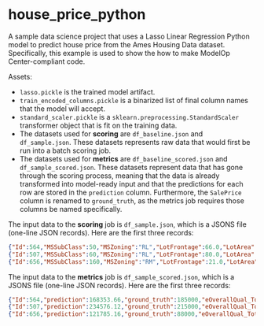 # house_price_python

A sample data science project that uses a Lasso Linear Regression Python model to predict house price from the Ames Housing Data dataset. Specifically, this example is used to show the how to make ModelOp Center-compliant code.

Assets:
- `lasso.pickle` is the trained model artifact.
- `train_encoded_columns.pickle` is a binarized list of final column names that the model will accept.
- `standard_scaler.pickle` is a `sklearn.preprocessing.StandardScaler` transformer object that is fit on the training data.  
- The datasets used for **scoring** are `df_baseline.json` and `df_sample.json`. These datasets represents raw data that would first be run into a batch scoring job.
- The datasets used for **metrics** are `df_baseline_scored.json` and `df_sample_scored.json`. These datasets represent data that has gone through the scoring process, meaning that the data is already transformed into model-ready input and that the predictions for each row are stored in the `prediction` column. Furthermore, the `SalePrice` column is renamed to `ground_truth`, as the metrics job requires those columns be named specifically.

The input data to the **scoring** job is `df_sample.json`, which is a JSONS file (one-line JSON records). Here are the first three records:
```json
{"Id":564,"MSSubClass":50,"MSZoning":"RL","LotFrontage":66.0,"LotArea":21780,"Street":"Pave","Alley":null,"LotShape":"Reg","LandContour":"Lvl","Utilities":"AllPub","LotConfig":"Inside","LandSlope":"Gtl","Neighborhood":"Edwards","Condition1":"Norm","Condition2":"Norm","BldgType":"1Fam","HouseStyle":"1.5Fin","OverallQual":6,"OverallCond":7,"YearBuilt":1918,"YearRemodAdd":1950,"RoofStyle":"Gable","RoofMatl":"CompShg","Exterior1st":"Wd Sdng","Exterior2nd":"Wd Sdng","MasVnrType":"None","MasVnrArea":0.0,"ExterQual":"TA","ExterCond":"TA","Foundation":"BrkTil","BsmtQual":"Gd","BsmtCond":"TA","BsmtExposure":"Mn","BsmtFinType1":"Unf","BsmtFinSF1":0,"BsmtFinType2":"Unf","BsmtFinSF2":0,"BsmtUnfSF":1163,"TotalBsmtSF":1163,"Heating":"GasA","HeatingQC":"Ex","CentralAir":"Y","Electrical":"SBrkr","1stFlrSF":1163,"2ndFlrSF":511,"LowQualFinSF":0,"GrLivArea":1674,"BsmtFullBath":0,"BsmtHalfBath":0,"FullBath":2,"HalfBath":0,"BedroomAbvGr":4,"KitchenAbvGr":1,"KitchenQual":"TA","TotRmsAbvGrd":8,"Functional":"Typ","Fireplaces":1,"FireplaceQu":"Gd","GarageType":"Detchd","GarageYrBlt":1955.0,"GarageFinish":"Fin","GarageCars":2,"GarageArea":396,"GarageQual":"TA","GarageCond":"TA","PavedDrive":"N","WoodDeckSF":72,"OpenPorchSF":36,"EnclosedPorch":0,"3SsnPorch":0,"ScreenPorch":144,"PoolArea":0,"PoolQC":null,"Fence":null,"MiscFeature":null,"MiscVal":0,"MoSold":7,"YrSold":2008,"SaleType":"WD","SaleCondition":"Normal","SalePrice":185000}
{"Id":507,"MSSubClass":60,"MSZoning":"RL","LotFrontage":80.0,"LotArea":9554,"Street":"Pave","Alley":null,"LotShape":"IR1","LandContour":"Lvl","Utilities":"AllPub","LotConfig":"Inside","LandSlope":"Gtl","Neighborhood":"SawyerW","Condition1":"Norm","Condition2":"Norm","BldgType":"1Fam","HouseStyle":"2Story","OverallQual":8,"OverallCond":5,"YearBuilt":1993,"YearRemodAdd":1994,"RoofStyle":"Gable","RoofMatl":"CompShg","Exterior1st":"VinylSd","Exterior2nd":"VinylSd","MasVnrType":"BrkFace","MasVnrArea":125.0,"ExterQual":"Gd","ExterCond":"TA","Foundation":"PConc","BsmtQual":"Gd","BsmtCond":"TA","BsmtExposure":"No","BsmtFinType1":"GLQ","BsmtFinSF1":380,"BsmtFinType2":"Unf","BsmtFinSF2":0,"BsmtUnfSF":397,"TotalBsmtSF":777,"Heating":"GasA","HeatingQC":"Ex","CentralAir":"Y","Electrical":"SBrkr","1stFlrSF":1065,"2ndFlrSF":846,"LowQualFinSF":0,"GrLivArea":1911,"BsmtFullBath":0,"BsmtHalfBath":0,"FullBath":2,"HalfBath":1,"BedroomAbvGr":3,"KitchenAbvGr":1,"KitchenQual":"Gd","TotRmsAbvGrd":8,"Functional":"Typ","Fireplaces":1,"FireplaceQu":"TA","GarageType":"Attchd","GarageYrBlt":1993.0,"GarageFinish":"RFn","GarageCars":2,"GarageArea":471,"GarageQual":"TA","GarageCond":"TA","PavedDrive":"Y","WoodDeckSF":182,"OpenPorchSF":81,"EnclosedPorch":0,"3SsnPorch":0,"ScreenPorch":0,"PoolArea":0,"PoolQC":null,"Fence":null,"MiscFeature":null,"MiscVal":0,"MoSold":9,"YrSold":2006,"SaleType":"WD","SaleCondition":"Normal","SalePrice":215000}
{"Id":656,"MSSubClass":160,"MSZoning":"RM","LotFrontage":21.0,"LotArea":1680,"Street":"Pave","Alley":null,"LotShape":"Reg","LandContour":"Lvl","Utilities":"AllPub","LotConfig":"Inside","LandSlope":"Gtl","Neighborhood":"BrDale","Condition1":"Norm","Condition2":"Norm","BldgType":"Twnhs","HouseStyle":"2Story","OverallQual":6,"OverallCond":5,"YearBuilt":1971,"YearRemodAdd":1971,"RoofStyle":"Gable","RoofMatl":"CompShg","Exterior1st":"HdBoard","Exterior2nd":"ImStucc","MasVnrType":"BrkFace","MasVnrArea":381.0,"ExterQual":"TA","ExterCond":"TA","Foundation":"CBlock","BsmtQual":"TA","BsmtCond":"TA","BsmtExposure":"No","BsmtFinType1":"Unf","BsmtFinSF1":0,"BsmtFinType2":"Unf","BsmtFinSF2":0,"BsmtUnfSF":525,"TotalBsmtSF":525,"Heating":"GasA","HeatingQC":"TA","CentralAir":"Y","Electrical":"SBrkr","1stFlrSF":525,"2ndFlrSF":567,"LowQualFinSF":0,"GrLivArea":1092,"BsmtFullBath":0,"BsmtHalfBath":0,"FullBath":1,"HalfBath":1,"BedroomAbvGr":3,"KitchenAbvGr":1,"KitchenQual":"TA","TotRmsAbvGrd":6,"Functional":"Typ","Fireplaces":0,"FireplaceQu":null,"GarageType":"Detchd","GarageYrBlt":1971.0,"GarageFinish":"Unf","GarageCars":1,"GarageArea":264,"GarageQual":"TA","GarageCond":"TA","PavedDrive":"Y","WoodDeckSF":0,"OpenPorchSF":0,"EnclosedPorch":0,"3SsnPorch":0,"ScreenPorch":0,"PoolArea":0,"PoolQC":null,"Fence":null,"MiscFeature":null,"MiscVal":0,"MoSold":3,"YrSold":2010,"SaleType":"WD","SaleCondition":"Family","SalePrice":88000}
```

The input data to the **metrics** job is `df_sample_scored.json`, which is a JSONS file (one-line JSON records). Here are the first three records:
```json
{"Id":564,"prediction":168353.66,"ground_truth":185000,"eOverallQual_TotalSF":17022,"OverallQual":6,"eTotalSF":2837,"GrLivArea":1674,"ExterQual":2,"KitchenQual":2,"GarageCars":2,"eTotalBathrooms":2.0,"BsmtQual":3,"GarageArea":396,"TotalBsmtSF":1163,"GarageFinish":3,"YearBuilt":1918,"eHasGarage":true,"TotRmsAbvGrd":8,"eHasRemodeling":true,"FireplaceQu":4,"MasVnrArea":0.0,"eHasFireplace":true,"eHasBsmt":true}
{"Id":507,"prediction":234576.12,"ground_truth":215000,"eOverallQual_TotalSF":21504,"OverallQual":8,"eTotalSF":2688,"GrLivArea":1911,"ExterQual":3,"KitchenQual":3,"GarageCars":2,"eTotalBathrooms":2.5,"BsmtQual":3,"GarageArea":471,"TotalBsmtSF":777,"GarageFinish":2,"YearBuilt":1993,"eHasGarage":true,"TotRmsAbvGrd":8,"eHasRemodeling":true,"FireplaceQu":3,"MasVnrArea":125.0,"eHasFireplace":true,"eHasBsmt":true}
{"Id":656,"prediction":121785.16,"ground_truth":88000,"eOverallQual_TotalSF":9702,"OverallQual":6,"eTotalSF":1617,"GrLivArea":1092,"ExterQual":2,"KitchenQual":2,"GarageCars":1,"eTotalBathrooms":1.5,"BsmtQual":2,"GarageArea":264,"TotalBsmtSF":525,"GarageFinish":1,"YearBuilt":1971,"eHasGarage":true,"TotRmsAbvGrd":6,"eHasRemodeling":false,"FireplaceQu":0,"MasVnrArea":381.0,"eHasFireplace":false,"eHasBsmt":true}
```
